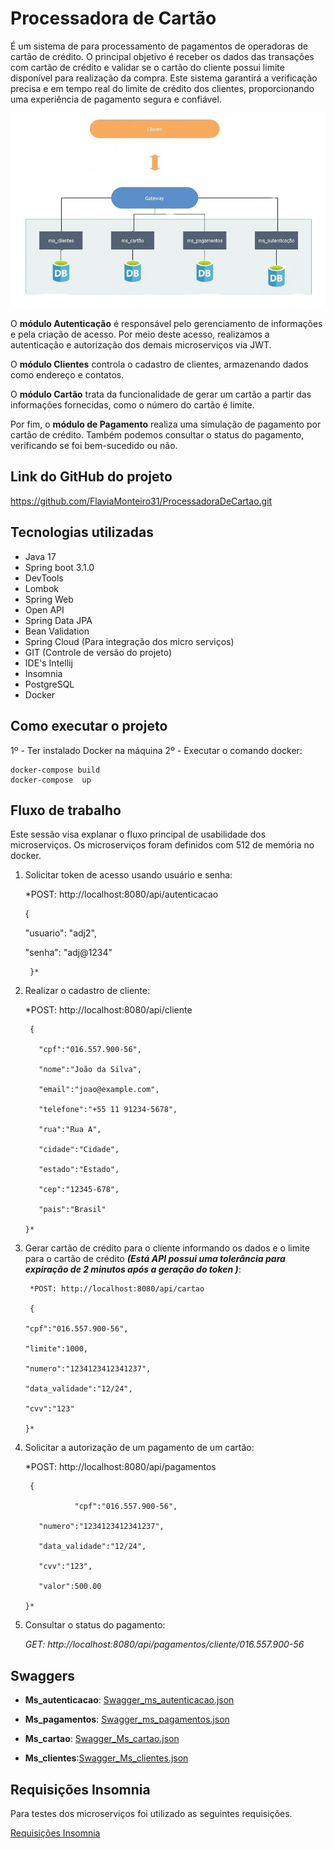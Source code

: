 # Processadora de Cartão

É um sistema de para processamento de pagamentos de operadoras de cartão de crédito. O principal objetivo é receber os dados das transações com cartão de crédito e validar se o cartão do cliente possui limite disponível para realização da compra. Este sistema garantirá a verificação precisa e em tempo real do limite de crédito dos clientes, proporcionando uma experiência de pagamento segura e confiável.

![Imagem Arquitetura](Image_Processadora.jpeg)

O **módulo Autenticação** é responsável pelo gerenciamento de informações e pela criação de acesso. Por meio deste acesso, realizamos a autenticação e autorização dos demais microserviços via JWT.

O **módulo Clientes** controla o cadastro de clientes, armazenando dados como endereço e contatos.

O **módulo Cartão** trata da funcionalidade de gerar um cartão a partir das informações fornecidas, como o número do cartão é limite.

Por fim, o **módulo de Pagamento** realiza uma simulação de pagamento por  cartão de crédito. Também podemos consultar o status do pagamento, verificando se foi bem-sucedido ou não.

## Link do GitHub do projeto

https://github.com/FlaviaMonteiro31/ProcessadoraDeCartao.git

## Tecnologias utilizadas

-   Java 17
-   Spring boot 3.1.0
-   DevTools 
-   Lombok
-   Spring Web 
-   Open API
-   Spring Data JPA
-   Bean Validation 
-   Spring Cloud (Para integração dos micro serviços)
-   GIT (Controle de versão do projeto)
-   IDE's Intellij
-   Insomnia
-   PostgreSQL
-   Docker

## Como executar o projeto

1º - Ter instalado Docker na máquina 
2º - Executar o comando docker:

	docker-compose build
	docker-compose  up

## Fluxo de trabalho

Este sessão visa explanar o fluxo principal de usabilidade dos microserviços.
Os microserviços foram definidos com 512 de memória no docker. 

 1. Solicitar token de acesso usando usuário e senha:
     
	*POST: http://localhost:8080/api/autenticacao
    
	{
    
	 "usuario": "adj2",
    
	  "senha": "adj@1234"
    
         }*

 2. Realizar o cadastro de cliente:
    
     *POST: http://localhost:8080/api/cliente
    
	     {
    
		   "cpf":"016.557.900-56",
    
		   "nome":"João da Silva",
    
		   "email":"joao@example.com",
    
		   "telefone":"+55 11 91234-5678",
    
		   "rua":"Rua A",
    
		   "cidade":"Cidade",
    
		   "estado":"Estado",
    
		   "cep":"12345-678",
    
		   "pais":"Brasil"
    
		}*
	
 3. Gerar cartão de crédito para o cliente informando os dados e o limite para o cartão de crédito *****(Está API possui uma tolerância para expiração de 2 minutos após a geração do token )*****:
    
	     *POST: http://localhost:8080/api/cartao
    
	     {
    
		"cpf":"016.557.900-56",

		"limite":1000,

		"numero":"1234123412341237",

		"data_validade":"12/24",

		"cvv":"123"

		}*
	
 4. Solicitar a autorização de um pagamento de um cartão:
    
	 *POST: http://localhost:8080/api/pagamentos

		 {

                   "cpf":"016.557.900-56",
    
		   "numero":"1234123412341237",
    
		   "data_validade":"12/24",
    
		   "cvv":"123",
    
		   "valor":500.00
    
		}*
	
 5. Consultar o status do pagamento:
     
	  *GET: http://localhost:8080/api/pagamentos/cliente/016.557.900-56*


## Swaggers

 - **Ms_autenticacao**: [Swagger_ms_autenticacao.json](Swagger_Ms_autenticacao.json)
   
 - **Ms_pagamentos**: [Swagger_ms_pagamentos.json](Swagger_Ms_pagamentos.json)
   
 - **Ms_cartao**: [Swagger_Ms_cartao.json](Swagger_Ms_cartao.json)
   
 - **Ms_clientes**:[Swagger_Ms_clientes.json](Swagger_Ms_clientes.json)

## Requisições Insomnia

Para testes dos microserviços foi utilizado as seguintes requisições.

[Requisições Insomnia](Insomnia_FluxosCartao)

